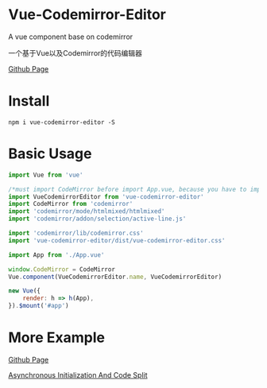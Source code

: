 # Vue-Codemirror-Editor

A vue component base on codemirror

一个基于Vue以及Codemirror的代码编辑器

[Github Page](https://martsforever.github.io/vue-codemirror-editor/)

# Install

```
npm i vue-codemirror-editor -S
```

# Basic Usage

```javascript
import Vue from 'vue'

/*must import CodeMirror before import App.vue, because you have to import codemirror.js before modes or addons such as merge.js*/
import VueCodemirrorEditor from 'vue-codemirror-editor'
import CodeMirror from 'codemirror'
import 'codemirror/mode/htmlmixed/htmlmixed'
import 'codemirror/addon/selection/active-line.js'

import 'codemirror/lib/codemirror.css'
import 'vue-codemirror-editor/dist/vue-codemirror-editor.css'

import App from './App.vue'

window.CodeMirror = CodeMirror
Vue.component(VueCodemirrorEditor.name, VueCodemirrorEditor)

new Vue({
    render: h => h(App),
}).$mount('#app')

```

# More Example

[Github Page](https://martsforever.github.io/vue-codemirror-editor/)

[Asynchronous Initialization And Code Split](https://github.com/martSforever/vue-codemirror-editor/blob/master/example/demo/demo7-async-initialized.vue)


